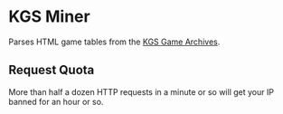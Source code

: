 KGS Miner
=========

Parses HTML game tables from the [KGS Game Archives][1].

Request Quota
-------------

More than half a dozen HTTP requests in a minute or so will get your
IP banned for an hour or so.

[1]: http://www.gokgs.com/archives.jsp
